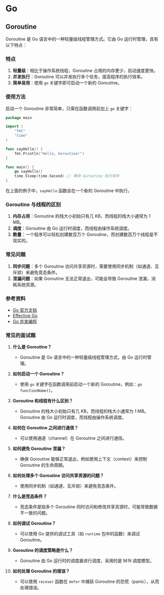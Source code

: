 # Go

## Goroutine

<!-- notecardId: 1736471718722 -->

Goroutine 是 Go 语言中的一种轻量级线程管理方式。它由 Go 运行时管理，具有以下特点：

### 特点

1. **轻量级**：相比于操作系统线程，Goroutine 占用的内存更少，启动速度更快。
2. **并发执行**：Goroutine 可以并发执行多个任务，提高程序的执行效率。
3. **简单易用**：使用 `go` 关键字即可启动一个新的 Goroutine。

### 使用方法

启动一个 Goroutine 非常简单，只需在函数调用前加上 `go` 关键字：

```go
package main

import (
    "fmt"
    "time"
)

func sayHello() {
    fmt.Println("Hello, Goroutine!")
}

func main() {
    go sayHello()
    time.Sleep(time.Second) // 等待 Goroutine 执行完毕
}
```

在上面的例子中，`sayHello` 函数会在一个新的 Goroutine 中执行。

### Goroutine 与线程的区别

1. **内存占用**：Goroutine 的栈大小初始只有几 KB，而线程的栈大小通常为 1 MB。
2. **调度**：Goroutine 由 Go 运行时调度，而线程由操作系统调度。
3. **数量**：一个程序可以轻松创建数百万个 Goroutine，而创建数百万个线程是不现实的。

### 常见问题

1. **同步问题**：多个 Goroutine 访问共享资源时，需要使用同步机制（如通道、互斥锁）来避免竞态条件。
2. **泄漏问题**：如果 Goroutine 无法正常退出，可能会导致 Goroutine 泄漏，消耗系统资源。

### 参考资料

- [Go 官方文档](https://golang.org/doc/)
- [Effective Go](https://golang.org/doc/effective_go.html)
- [Go 并发编程](https://golang.org/doc/effective_go.html#concurrency)

### 常见的面试题

1. **什么是 Goroutine？**
    - Goroutine 是 Go 语言中的一种轻量级线程管理方式，由 Go 运行时管理。

2. **如何启动一个 Goroutine？**
    - 使用 `go` 关键字在函数调用前启动一个新的 Goroutine，例如：`go functionName()`。

3. **Goroutine 和线程有什么区别？**
    - Goroutine 的栈大小初始只有几 KB，而线程的栈大小通常为 1 MB。Goroutine 由 Go 运行时调度，而线程由操作系统调度。

4. **如何在 Goroutine 之间进行通信？**
    - 可以使用通道（channel）在 Goroutine 之间进行通信。

5. **如何避免 Goroutine 泄漏？**
    - 确保 Goroutine 能够正常退出，例如使用上下文（context）来控制 Goroutine 的生命周期。

6. **如何处理多个 Goroutine 访问共享资源的问题？**
    - 使用同步机制（如通道、互斥锁）来避免竞态条件。

7. **什么是竞态条件？**
    - 竞态条件是指多个 Goroutine 同时访问和修改共享资源时，可能导致数据不一致的问题。

8. **如何调试 Goroutine？**
    - 可以使用 Go 提供的调试工具（如 `runtime` 包中的函数）来调试 Goroutine。

9. **Goroutine 的调度策略是什么？**
    - Goroutine 由 Go 运行时的调度器进行调度，采用的是 M:N 调度模型。

10. **如何处理 Goroutine 的错误？**
     - 可以使用 `recover` 函数在 `defer` 中捕获 Goroutine 的恐慌（panic），从而处理错误。